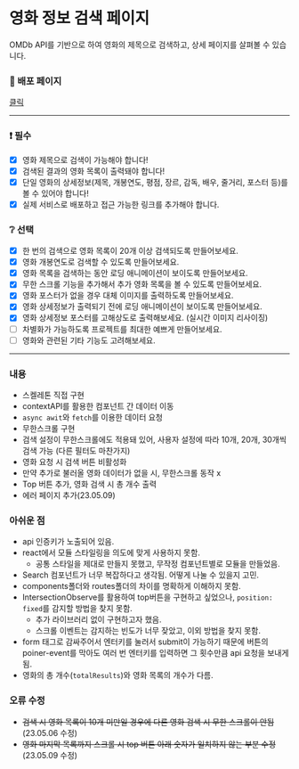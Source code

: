 # 영화 정보 검색 페이지

OMDb API를 기반으로 하여 영화의 제목으로 검색하고, 상세 페이지를 살펴볼 수 있습니다.

### :link: 배포 페이지

[클릭](https://deluxe-meerkat-e39cd0.netlify.app/)

---

### ❗ 필수

- [x] 영화 제목으로 검색이 가능해야 합니다!
- [x] 검색된 결과의 영화 목록이 출력돼야 합니다!
- [x] 단일 영화의 상세정보(제목, 개봉연도, 평점, 장르, 감독, 배우, 줄거리, 포스터 등)를 볼 수 있어야 합니다!
- [x] 실제 서비스로 배포하고 접근 가능한 링크를 추가해야 합니다.

### ❔ 선택

- [x] 한 번의 검색으로 영화 목록이 20개 이상 검색되도록 만들어보세요.
- [x] 영화 개봉연도로 검색할 수 있도록 만들어보세요.
- [x] 영화 목록을 검색하는 동안 로딩 애니메이션이 보이도록 만들어보세요.
- [x] 무한 스크롤 기능을 추가해서 추가 영화 목록을 볼 수 있도록 만들어보세요.
- [x] 영화 포스터가 없을 경우 대체 이미지를 출력하도록 만들어보세요.
- [x] 영화 상세정보가 출력되기 전에 로딩 애니메이션이 보이도록 만들어보세요.
- [x] 영화 상세정보 포스터를 고해상도로 출력해보세요. (실시간 이미지 리사이징)
- [ ] 차별화가 가능하도록 프로젝트를 최대한 예쁘게 만들어보세요.
- [ ] 영화와 관련된 기타 기능도 고려해보세요.

---

### 내용

- 스켈레톤 직접 구현
- contextAPI를 활용한 컴포넌트 간 데이터 이동
- `async awit`와 `fetch`를 이용한 데이터 요청
- 무한스크롤 구현
- 검색 설정이 무한스크롤에도 적용돼 있어, 사용자 설정에 따라 10개, 20개, 30개씩 검색 가능 (다른 필터도 마찬가지)
- 영화 요청 시 검색 버튼 비활성화
- 만약 추가로 불러올 영화 데이터가 없을 시, 무한스크롤 동작 x
- Top 버튼 추가, 영화 검색 시 총 개수 출력
- 에러 페이지 추가(23.05.09)

### 아쉬운 점

- api 인증키가 노출되어 있음.
- react에서 모듈 스타일링을 의도에 맞게 사용하지 못함.
  - 공통 스타일을 제대로 만들지 못했고, 무작정 컴포넌트별로 모듈을 만들었음.
- Search 컴포넌트가 너무 복잡하다고 생각됨. 어떻게 나눌 수 있을지 고민.
- components폴더와 routes폴더의 차이를 명확하게 이해하지 못함.
- IntersectionObserve를 활용하여 top버튼을 구현하고 싶었으나, `position: fixed`를 감지할 방법을 찾지 못함.
  - 추가 라이브러리 없이 구현하고자 했음.
  - 스크롤 이벤트는 감지하는 빈도가 너무 잦았고, 이외 방법을 찾지 못함.
- form 태그로 감싸주어서 엔터키를 눌러서 submit이 가능하기 때문에 버튼의 poiner-event를 막아도 여러 번 엔터키를 입력하면 그 횟수만큼 api 요청을 보내게 됨.
- 영화의 총 개수(`totalResults`)와 영화 목록의 개수가 다름.

### 오류 수정

- ~~검색 시 영화 목록이 10개 미만일 경우에 다른 영화 검색 시 무한 스크롤이 안됨~~(23.05.06 수정)
- ~~영화 마지막 목록까지 스크롤 시 top 버튼 아래 숫자가 일치하지 않는 부분 수정~~(23.05.09 수정)
